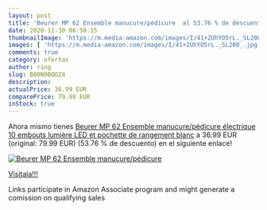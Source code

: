 ```yaml
---
layout: post
title: 'Beurer MP 62 Ensemble manucure/pédicure  al 53.76 % de descuento'
date: 2020-11-30 06:50:15
thumbnailImage: 'https://m.media-amazon.com/images/I/41+2UhYO5rL._SL200_.jpg'
images: [ 'https://m.media-amazon.com/images/I/41+2UhYO5rL._SL200_.jpg' ]
comments: true
category: ofertas
author: ring
slug: B00N9BOOZ4
description:
actualPrice: 36.99 EUR
comparePrice: 79.99 EUR
inStock: true
---
```


Ahora mismo tienes [Beurer MP 62 Ensemble manucure/pédicure électrique  10 embouts  lumière LED et pochette de rangement  blanc](https://www.amazon.fr/dp/B00N9BOOZ4/?tag=tolees0d-21) a 36.99 EUR (original: 79.99 EUR) (53.76 %  de descuento) en el siguiente enlace!

[![Beurer MP 62 Ensemble manucure/pédicure ](https://m.media-amazon.com/images/I/41+2UhYO5rL._SL200_.jpg)](https://www.amazon.fr/dp/B00N9BOOZ4/?tag=tolees0d-21)

[Visítala!!!](https://www.amazon.fr/dp/B00N9BOOZ4/?tag=tolees0d-21)

Links participate in Amazon Associate program and might generate a comission on qualifying sales
